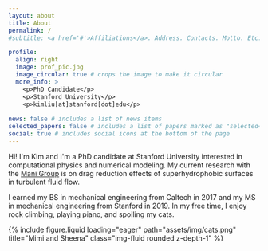 ```yaml
---
layout: about
title: About
permalink: /
#subtitle: <a href='#'>Affiliations</a>. Address. Contacts. Motto. Etc.

profile:
  align: right
  image: prof_pic.jpg
  image_circular: true # crops the image to make it circular
  more_info: >
    <p>PhD Candidate</p>
    <p>Stanford University</p>
    <p>kimliu[at]stanford[dot]edu</p>
    
news: false # includes a list of news items
selected_papers: false # includes a list of papers marked as "selected={true}"
social: true # includes social icons at the bottom of the page
---
```


Hi! I'm Kim and I'm a PhD candidate at Stanford University interested in computational physics and numerical modeling. My current research with the [Mani Group](https://manigroup.stanford.edu) is on drag reduction effects of superhydrophobic surfaces in turbulent fluid flow.

I earned my BS in mechanical engineering from Caltech in 2017 and my MS in mechanical engineering from Stanford in 2019. In my free time, I enjoy rock climbing, playing piano, and spoiling my cats.

<div class="row justify-content-sm-center">
    <div class="col-sm-3 mt-3 mt-md-0">
        {% include figure.liquid loading="eager" path="assets/img/cats.png" title="Mimi and Sheena" class="img-fluid rounded z-depth-1" %}
    </div>
</div>

